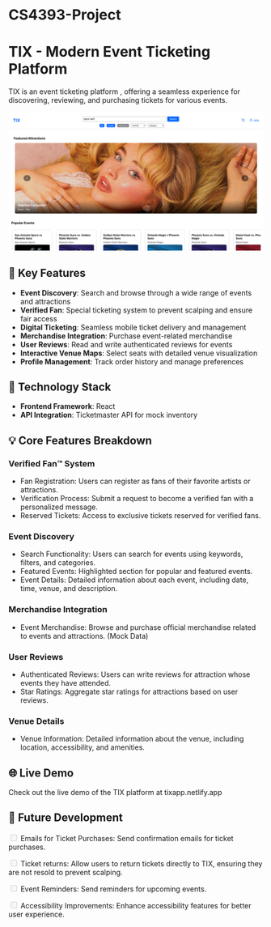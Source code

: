 # CS4393-Project

# TIX - Modern Event Ticketing Platform

TIX is an event ticketing platform , offering a seamless experience for discovering, reviewing, and purchasing tickets for various events.

![TIX Platform](./readme-images/homepage.png)

## 🎯 Key Features

- **Event Discovery**: Search and browse through a wide range of events and attractions
- **Verified Fan**: Special ticketing system to prevent scalping and ensure fair access
- **Digital Ticketing**: Seamless mobile ticket delivery and management
- **Merchandise Integration**: Purchase event-related merchandise
- **User Reviews**: Read and write authenticated reviews for events
- **Interactive Venue Maps**: Select seats with detailed venue visualization
- **Profile Management**: Track order history and manage preferences

## 🚀 Technology Stack

- **Frontend Framework**: React
- **API Integration**: Ticketmaster API for mock inventory

## 💡 Core Features Breakdown

### Verified Fan™ System
- Fan Registration: Users can register as fans of their favorite artists or attractions.
- Verification Process: Submit a request to become a verified fan with a personalized message.
- Reserved Tickets: Access to exclusive tickets reserved for verified fans.

### Event Discovery
- Search Functionality: Users can search for events using keywords, filters, and categories.
- Featured Events: Highlighted section for popular and featured events.
- Event Details: Detailed information about each event, including date, time, venue, and description.

### Merchandise Integration
- Event Merchandise: Browse and purchase official merchandise related to events and attractions. (Mock Data)

### User Reviews
- Authenticated Reviews: Users can write reviews for attraction whose events they have attended.
- Star Ratings: Aggregate star ratings for attractions based on user reviews.

### Venue Details
- Venue Information: Detailed information about the venue, including location, accessibility, and amenities.

## 🌐 Live Demo
Check out the live demo of the TIX platform at tixapp.netlify.app

## 🔮 Future Development
<input disabled="" type="checkbox"> Emails for Ticket Purchases: Send confirmation emails for ticket purchases.

<input disabled="" type="checkbox"> Ticket returns: Allow users to return tickets directly to TIX, ensuring they are not resold to prevent scalping.

<input disabled="" type="checkbox"> Event Reminders: Send reminders for upcoming events.

<input disabled="" type="checkbox"> Accessibility Improvements: Enhance accessibility features for better user experience.